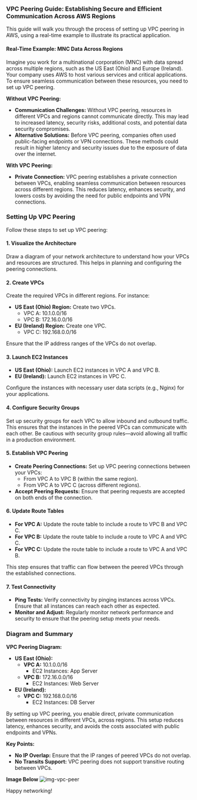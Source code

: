 ### VPC Peering Guide: Establishing Secure and Efficient Communication Across AWS Regions

This guide will walk you through the process of setting up VPC peering in AWS, using a real-time example to illustrate its practical application.

#### **Real-Time Example: MNC Data Across Regions**

Imagine you work for a multinational corporation (MNC) with data spread across multiple regions, such as the US East (Ohio) and Europe (Ireland). Your company uses AWS to host various services and critical applications. To ensure seamless communication between these resources, you need to set up VPC peering.

**Without VPC Peering:**
- **Communication Challenges:** Without VPC peering, resources in different VPCs and regions cannot communicate directly. This may lead to increased latency, security risks, additional costs, and potential data security compromises.
- **Alternative Solutions:** Before VPC peering, companies often used public-facing endpoints or VPN connections. These methods could result in higher latency and security issues due to the exposure of data over the internet.

**With VPC Peering:**
- **Private Connection:** VPC peering establishes a private connection between VPCs, enabling seamless communication between resources across different regions. This reduces latency, enhances security, and lowers costs by avoiding the need for public endpoints and VPN connections.


### **Setting Up VPC Peering**

Follow these steps to set up VPC peering:

#### 1. **Visualize the Architecture**
   Draw a diagram of your network architecture to understand how your VPCs and resources are structured. This helps in planning and configuring the peering connections.

#### 2. **Create VPCs**
   Create the required VPCs in different regions. For instance:
   - **US East (Ohio) Region:** Create two VPCs.
     - VPC A: 10.1.0.0/16
     - VPC B: 172.16.0.0/16
   - **EU (Ireland) Region:** Create one VPC.
     - VPC C: 192.168.0.0/16

   Ensure that the IP address ranges of the VPCs do not overlap.

#### 3. **Launch EC2 Instances**
   - **US East (Ohio):** Launch EC2 instances in VPC A and VPC B.
   - **EU (Ireland):** Launch EC2 instances in VPC C.

   Configure the instances with necessary user data scripts (e.g., Nginx) for your applications.

#### 4. **Configure Security Groups**
   Set up security groups for each VPC to allow inbound and outbound traffic. This ensures that the instances in the peered VPCs can communicate with each other. Be cautious with security group rules—avoid allowing all traffic in a production environment.

#### 5. **Establish VPC Peering**
   - **Create Peering Connections:** Set up VPC peering connections between your VPCs:
     - From VPC A to VPC B (within the same region).
     - From VPC A to VPC C (across different regions).
   - **Accept Peering Requests:** Ensure that peering requests are accepted on both ends of the connection.

#### 6. **Update Route Tables**
   - **For VPC A:** Update the route table to include a route to VPC B and VPC C.
   - **For VPC B:** Update the route table to include a route to VPC A and VPC C.
   - **For VPC C:** Update the route table to include a route to VPC A and VPC B.

   This step ensures that traffic can flow between the peered VPCs through the established connections.

#### 7. **Test Connectivity**
   - **Ping Tests:** Verify connectivity by pinging instances across VPCs. Ensure that all instances can reach each other as expected.
   - **Monitor and Adjust:** Regularly monitor network performance and security to ensure that the peering setup meets your needs.


### **Diagram and Summary**

**VPC Peering Diagram:**
- **US East (Ohio):**
  - **VPC A:** 10.1.0.0/16
    - EC2 Instances: App Server
  - **VPC B:** 172.16.0.0/16
    - EC2 Instances: Web Server
- **EU (Ireland):**
  - **VPC C:** 192.168.0.0/16
    - EC2 Instances: DB Server

By setting up VPC peering, you enable direct, private communication between resources in different VPCs, across regions. This setup reduces latency, enhances security, and avoids the costs associated with public endpoints and VPNs.

**Key Points:**
- **No IP Overlap:** Ensure that the IP ranges of peered VPCs do not overlap.
- **No Transits Support:** VPC peering does not support transitive routing between VPCs.

**Image Below**
![img-vpc-peer](https://github.com/user-attachments/assets/9eb1ecdc-d93e-4b84-8d01-5dab824ff4ea)

Happy networking!
